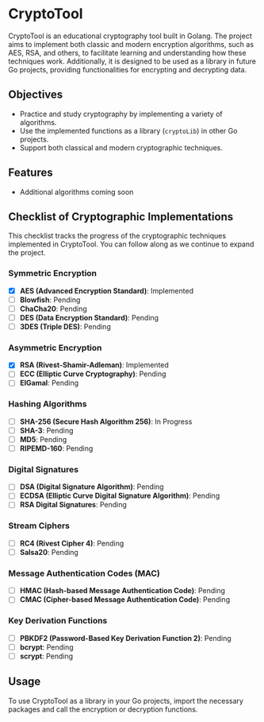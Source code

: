 # CryptoTool

CryptoTool is an educational cryptography tool built in Golang. The project aims to implement both classic and modern encryption algorithms, such as AES, RSA, and others, to facilitate learning and understanding how these techniques work. Additionally, it is designed to be used as a library in future Go projects, providing functionalities for encrypting and decrypting data.

## Objectives

- Practice and study cryptography by implementing a variety of algorithms.
- Use the implemented functions as a library (`cryptoLib`) in other Go projects.
- Support both classical and modern cryptographic techniques.

## Features

- Additional algorithms coming soon

## Checklist of Cryptographic Implementations

This checklist tracks the progress of the cryptographic techniques implemented in CryptoTool. You can follow along as we continue to expand the project.

### Symmetric Encryption
- [x] **AES (Advanced Encryption Standard)**: Implemented
- [ ] **Blowfish**: Pending
- [ ] **ChaCha20**: Pending
- [ ] **DES (Data Encryption Standard)**: Pending
- [ ] **3DES (Triple DES)**: Pending

### Asymmetric Encryption
- [X] **RSA (Rivest-Shamir-Adleman)**: Implemented
- [ ] **ECC (Elliptic Curve Cryptography)**: Pending
- [ ] **ElGamal**: Pending

### Hashing Algorithms
- [ ] **SHA-256 (Secure Hash Algorithm 256)**: In Progress
- [ ] **SHA-3**: Pending
- [ ] **MD5**: Pending
- [ ] **RIPEMD-160**: Pending

### Digital Signatures
- [ ] **DSA (Digital Signature Algorithm)**: Pending
- [ ] **ECDSA (Elliptic Curve Digital Signature Algorithm)**: Pending
- [ ] **RSA Digital Signatures**: Pending

### Stream Ciphers
- [ ] **RC4 (Rivest Cipher 4)**: Pending
- [ ] **Salsa20**: Pending

### Message Authentication Codes (MAC)
- [ ] **HMAC (Hash-based Message Authentication Code)**: Pending
- [ ] **CMAC (Cipher-based Message Authentication Code)**: Pending

### Key Derivation Functions
- [ ] **PBKDF2 (Password-Based Key Derivation Function 2)**: Pending
- [ ] **bcrypt**: Pending
- [ ] **scrypt**: Pending

## Usage

To use CryptoTool as a library in your Go projects, import the necessary packages and call the encryption or decryption functions.
